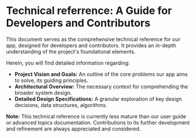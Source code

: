 # Technical referrence: A Guide for Developers and Contributors

This document serves as the comprehensive technical reference for our app, designed for developers and contributors. It provides an in-depth understanding of the project's foundational elements.

Herein, you will find detailed information regarding:

- **Project Vision and Goals:** An outline of the core problems our app aims to solve, its guiding principles.
- **Architectural Overview:** The necessary context for comprehending the broader system design.
- **Detailed Design Specifications:** A granular exploration of key design decisions, data structures, algorithms.

**Note:** This technical reference is currently less mature than our user guide or advanced topics documentation. Contributions to its further development and refinement are always appreciated and considered.
